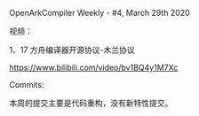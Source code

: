 OpenArkCompiler Weekly - #4, March 29th 2020

视频：

1、17 方舟编译器开源协议-木兰协议

https://www.bilibili.com/video/bv1BQ4y1M7Xc

Commits:

本周的提交主要是代码重构，没有新特性提交。